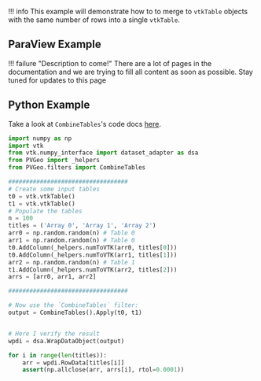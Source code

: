 
!!! info
    This example will demonstrate how to to merge to `vtkTable` objects with the same number of rows into a single `vtkTable`.


## ParaView Example

!!! failure "Description to come!"
    There are a lot of pages in the documentation and we are trying to fill all content as soon as possible. Stay tuned for updates to this page


<!--- TODO --->


## Python Example

Take a look at `CombineTables`'s code docs [here](http://docs.pvgeo.org/en/latest/suites/General-Filters.html#PVGeo.filters.CombineTables).

```py
import numpy as np
import vtk
from vtk.numpy_interface import dataset_adapter as dsa
from PVGeo import _helpers
from PVGeo.filters import CombineTables

##################################
# Create some input tables
t0 = vtk.vtkTable()
t1 = vtk.vtkTable()
# Populate the tables
n = 100
titles = ('Array 0', 'Array 1', 'Array 2')
arr0 = np.random.random(n) # Table 0
arr1 = np.random.random(n) # Table 0
t0.AddColumn(_helpers.numToVTK(arr0, titles[0]))
t0.AddColumn(_helpers.numToVTK(arr1, titles[1]))
arr2 = np.random.random(n) # Table 1
t1.AddColumn(_helpers.numToVTK(arr2, titles[2]))
arrs = [arr0, arr1, arr2]

##################################

# Now use the `CombineTables` filter:
output = CombineTables().Apply(t0, t1)


# Here I verify the result
wpdi = dsa.WrapDataObject(output)

for i in range(len(titles)):
    arr = wpdi.RowData[titles[i]]
    assert(np.allclose(arr, arrs[i], rtol=0.0001))
```
